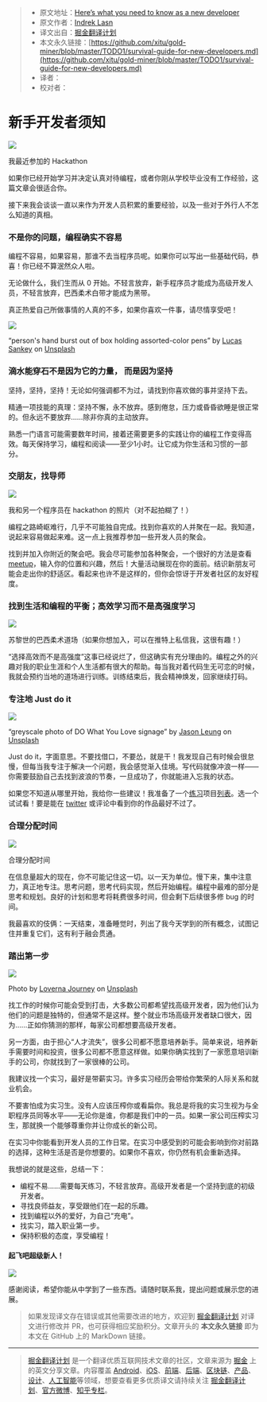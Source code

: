 > * 原文地址：[Here’s what you need to know as a new developer](https://medium.freecodecamp.org/survival-guide-for-new-developers-12d9b048bf06)
> * 原文作者：[Indrek Lasn](https://medium.freecodecamp.org/@wesharehoodies?source=post_header_lockup)
> * 译文出自：[掘金翻译计划](https://github.com/xitu/gold-miner)
> * 本文永久链接：[https://github.com/xitu/gold-miner/blob/master/TODO1/survival-guide-for-new-developers.md](https://github.com/xitu/gold-miner/blob/master/TODO1/survival-guide-for-new-developers.md)
> * 译者：
> * 校对者：

# 新手开发者须知

![](https://cdn-images-1.medium.com/max/1000/1*xeyKCFSqY3jPTSN9XeyOAw.jpeg)

我最近参加的 Hackathon

如果你已经开始学习并决定认真对待编程，或者你刚从学校毕业没有工作经验，这篇文章会很适合你。

接下来我会谈谈一直以来作为开发人员积累的重要经验，以及一些对于外行人不怎么知道的真相。

### 不是你的问题，编程确实不容易

编程不容易，如果容易，那谁不去当程序员呢。如果你可以写出一些基础代码，恭喜！你已经不算泯然众人啦。

无论做什么，我们生而从 0 开始。不轻言放弃，新手程序员才能成为高级开发人员，不轻言放弃，巴西柔术白带才能成为黑带。

真正热爱自己所做事情的人真的不多，如果你喜欢一件事，请尽情享受吧！ 

![](https://cdn-images-1.medium.com/max/800/0*PNvv2OrCq50EvAYp)

“person's hand burst out of box holding assorted-color pens” by [Lucas Sankey](https://unsplash.com/@lucassankey?utm_source=medium&utm_medium=referral) on [Unsplash](https://unsplash.com?utm_source=medium&utm_medium=referral)

### 滴水能穿石不是因为它的力量， 而是因为坚持

坚持，坚持，坚持！无论如何强调都不为过，请找到你喜欢做的事并坚持下去。

精通一项技能的真理：坚持不懈，永不放弃。感到倦怠，压力或昏昏欲睡是很正常的。但永远不要放弃……除非你真的主动放弃。

熟悉一门语言可能需要数年时间，接着还需要更多的实践让你的编程工作变得高效。每天保持学习，编程和阅读——至少1小时。让它成为你生活和习惯的一部分。

### 交朋友，找导师

![](https://cdn-images-1.medium.com/max/1000/1*MDDfLudznFbYyTBMlH2h3w.jpeg)

我和另一个程序员在 hackathon 的照片（对不起拍糊了！）

编程之路崎岖难行，几乎不可能独自完成。找到你喜欢的人并聚在一起。我知道，说起来容易做起来难。这一点上我推荐参加一些开发人员的聚会。

找到并加入你附近的聚会吧。我会尽可能参加各种聚会，一个很好的方法是查看 [meetup](https://www.meetup.com/)，输入你的位置和兴趣，然后！大量活动展现在你的面前。结识新朋友可能会走出你的舒适区。看起来也许不是这样的，但你会惊讶于开发者社区的友好程度。

### 找到生活和编程的平衡；高效学习而不是高强度学习

![](https://cdn-images-1.medium.com/max/800/1*I7zR31LZe_fN90TFH0KSlQ.jpeg)

苏黎世的巴西柔术道场（如果你想加入，可以在推特上私信我，这很有趣！）

“选择高效而不是高强度”这事已经说烂了，但这确实有充分理由的。编程之外的兴趣对我的职业生涯和个人生活都有很大的帮助。每当我对着代码生无可恋的时候，我就会预约当地的道场进行训练。训练结束后，我会精神焕发，回家继续打码。

### 专注地 Just do it

![](https://cdn-images-1.medium.com/max/800/0*371TTicYdTOZiLIr)

“greyscale photo of DO What You Love signage” by [Jason Leung](https://unsplash.com/@ninjason?utm_source=medium&utm_medium=referral) on [Unsplash](https://unsplash.com?utm_source=medium&utm_medium=referral)

Just do it，字面意思。不要找借口，不要怂，就是干！我发现自己有时候会很怠慢，但每当我专注于解决一个问题，我会感觉渐入佳境。写代码就像冲浪一样——你需要鼓励自己去找到波浪的节奏，一旦成功了，你就能进入忘我的状态。

如果您不知道从哪里开始，我给你一些建议！我准备了一个[练习]((https://medium.freecodecamp.org/the-secret-to-being-a-top-developer-is-building-things-d3d058e4e472))项目[列表](https://medium.freecodecamp.org/the-secret-to-being-a-top-developer-is-building-things-heres-a-list-of-fun-apps-to-build-aac61ac0736c)。选一个试试看！要是能在 [twitter](https://twitter.com/lasnindrek) 或评论中看到你的作品最好不过了。

### 合理分配时间

![](https://cdn-images-1.medium.com/max/800/1*-HboHmcku3LQmRjTYAqJXg.jpeg)

合理分配时间

在信息量超大的现在，你不可能记住这一切。以一天为单位。慢下来，集中注意力，真正地专注。思考问题，思考代码实现，然后开始编程。编程中最难的部分是思考和规划。良好的计划和思考将耗费很多时间，但会剩下后续很多修 bug 的时间。

我最喜欢的伎俩：一天结束，准备睡觉时，列出了我今天学到的所有概念，试图记住并重复它们，这有利于融会贯通。

### 踏出第一步

![](https://cdn-images-1.medium.com/max/800/0*sBoaV5OMtg1XzCOC)

Photo by [Loverna Journey](https://unsplash.com/@loverna?utm_source=medium&utm_medium=referral) on [Unsplash](https://unsplash.com?utm_source=medium&utm_medium=referral)

找工作的时候你可能会受到打击，大多数公司都希望找高级开发者，因为他们认为他们的问题是独特的，但通常不是这样。整个就业市场高级开发者缺口很大，因为……正如你猜测的那样，每家公司都想要高级开发者。

另一方面，由于担心“人才流失”，很多公司都不愿意培养新手。简单来说，培养新手需要时间和投资，很多公司都不愿意这样做。如果你确实找到了一家愿意培训新手的公司，你就找到了一家很棒的公司。

我建议找一个实习，最好是带薪实习。许多实习经历会带给你繁荣的人际关系和就业机会。

不要害怕成为实习生。没有人应该压榨你或看扁你。我总是将我的实习生视为与全职程序员同等水平——无论你是谁，你都是我们中的一员。如果一家公司压榨实习生，那就换一个能够尊重你并让你成长的新公司。

在实习中你能看到开发人员的工作日常。在实习中感受到的可能会影响到你对前路的选择，这种生活是否是你想要的。如果你不喜欢，你仍然有机会重新选择。

我想说的就是这些，总结一下：

*   编程不易……需要每天练习，不轻言放弃。高级开发者是一个坚持到底的初级开发者。
*   寻找良师益友，享受跟他们在一起的乐趣。
*   找到编程以外的爱好，为自己“充电”。
*   找实习，踏入职业第一步。
*   保持积极的态度，享受编程！

#### 起飞吧超级新人！

![](https://cdn-images-1.medium.com/max/800/1*dBcGxW2Vdvs5GGmnKgqwgg@2x.jpeg)

感谢阅读，希望你能从中学到了一些东西。请随时联系我，提出问题或展示您的进展。

> 如果发现译文存在错误或其他需要改进的地方，欢迎到 [掘金翻译计划](https://github.com/xitu/gold-miner) 对译文进行修改并 PR，也可获得相应奖励积分。文章开头的 **本文永久链接** 即为本文在 GitHub 上的 MarkDown 链接。


---

> [掘金翻译计划](https://github.com/xitu/gold-miner) 是一个翻译优质互联网技术文章的社区，文章来源为 [掘金](https://juejin.im) 上的英文分享文章。内容覆盖 [Android](https://github.com/xitu/gold-miner#android)、[iOS](https://github.com/xitu/gold-miner#ios)、[前端](https://github.com/xitu/gold-miner#前端)、[后端](https://github.com/xitu/gold-miner#后端)、[区块链](https://github.com/xitu/gold-miner#区块链)、[产品](https://github.com/xitu/gold-miner#产品)、[设计](https://github.com/xitu/gold-miner#设计)、[人工智能](https://github.com/xitu/gold-miner#人工智能)等领域，想要查看更多优质译文请持续关注 [掘金翻译计划](https://github.com/xitu/gold-miner)、[官方微博](http://weibo.com/juejinfanyi)、[知乎专栏](https://zhuanlan.zhihu.com/juejinfanyi)。
